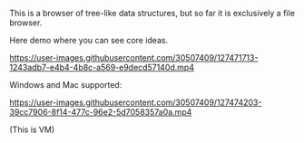 This is a browser of tree-like data structures, but so far it is exclusively a file browser.

Here demo where you can see core ideas.  
  


https://user-images.githubusercontent.com/30507409/127471713-1243adb7-e4b4-4b8c-a569-e9decd57140d.mp4

Windows and Mac supported:  
  



https://user-images.githubusercontent.com/30507409/127474203-39cc7906-8f14-477c-96e2-5d7058357a0a.mp4

(This is VM)
